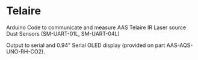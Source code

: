 # Telaire
Arduino Code to communicate and measure AAS Telaire IR Laser source Dust Sensors (SM-UART-01L, SM-UART-04L)

Output to serial and 0.94" Serial OLED display (provided on part AAS-AQS-UNO-RH-CO2).


